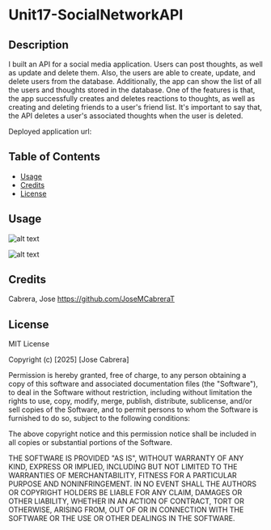 # Unit17-SocialNetworkAPI

## Description

I built an API for a social media application. Users can post thoughts, as well as update and delete them. Also, the users are able to
create, update, and delete users from the database. Additionally, the app can show the list of all the users and thoughts stored in the database. One of the features is that, the app successfully creates and deletes reactions to thoughts, as well as creating and deleting friends to a user's friend list. It's important to say that, the API deletes a user's associated thoughts when the user is deleted.


Deployed application url: 

## Table of Contents

- [Usage](#usage)
- [Credits](#credits)
- [License](#license)

## Usage

![alt text](assets/images/Main-Page.png)

![alt text](assets/images/Ticket-Page.png)

## Credits

Cabrera, Jose   https://github.com/JoseMCabreraT

## License

MIT License

Copyright (c) [2025] [Jose Cabrera]

Permission is hereby granted, free of charge, to any person obtaining a copy
of this software and associated documentation files (the "Software"), to deal
in the Software without restriction, including without limitation the rights
to use, copy, modify, merge, publish, distribute, sublicense, and/or sell
copies of the Software, and to permit persons to whom the Software is
furnished to do so, subject to the following conditions:

The above copyright notice and this permission notice shall be included in all
copies or substantial portions of the Software.

THE SOFTWARE IS PROVIDED "AS IS", WITHOUT WARRANTY OF ANY KIND, EXPRESS OR
IMPLIED, INCLUDING BUT NOT LIMITED TO THE WARRANTIES OF MERCHANTABILITY,
FITNESS FOR A PARTICULAR PURPOSE AND NONINFRINGEMENT. IN NO EVENT SHALL THE
AUTHORS OR COPYRIGHT HOLDERS BE LIABLE FOR ANY CLAIM, DAMAGES OR OTHER
LIABILITY, WHETHER IN AN ACTION OF CONTRACT, TORT OR OTHERWISE, ARISING FROM,
OUT OF OR IN CONNECTION WITH THE SOFTWARE OR THE USE OR OTHER DEALINGS IN THE
SOFTWARE.
